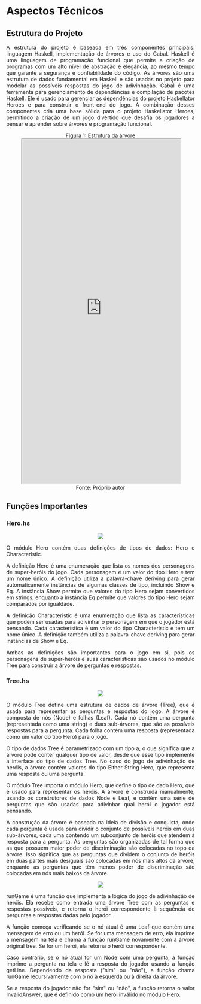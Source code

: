 # Aspectos Técnicos

## Estrutura do Projeto
<div style="text-align: justify;">
A estrutura do projeto é baseada em três componentes principais: linguagem Haskell, implementação de árvores e uso do Cabal. Haskell é uma linguagem de programação funcional que permite a criação de programas com um alto nível de abstração e elegância, ao mesmo tempo que garante a segurança e confiabilidade do código. As árvores são uma estrutura de dados fundamental em Haskell e são usadas no projeto para modelar as possíveis respostas do jogo de adivinhação. Cabal é uma ferramenta para gerenciamento de dependências e compilação de pacotes Haskell. Ele é usado para gerenciar as dependências do projeto Haskellator Heroes e para construir o front-end do jogo. A combinação desses componentes cria uma base sólida para o projeto Haskellator Heroes, permitindo a criação de um jogo divertido que desafia os jogadores a pensar e aprender sobre árvores e programação funcional.
</div>

<figure>
  <figcaption style="text-align: center !important">
    Figura 1: Estrutura da árvore
  </figcaption>

  <iframe 
    frameborder="1" 
    style="width:100%;height:920px;" 
   src="https://viewer.diagrams.net/?tags=%7B%7D&highlight=0000ff&edit=_blank&layers=1&nav=1&title=arvore_binaria_haskellator_heroes#R%3Cmxfile%20pages%3D%222%22%3E%3Cdiagram%20id%3D%22prtHgNgQTEPvFCAcTncT%22%20name%3D%22Principal%22%3E7V1bd6O22v41uXSWhBCHy0ymybS7yTedadPpd0dsYtNi42KcSfav35KNbCPJAmIEsiazulKDAdt6T8971AW6nr%2Fc5tFydpdN4vTCAZOXC%2FTxwnEcF4fkf%2FTM6%2FYMDuD2xDRPJttTBye%2BJv%2BNy5OgPLtOJvGqcmGRZWmRLKsnx9liEY%2BLyrkoz7Pv1cuesrT6qctoGgsnvo6jVDz7ZzIpZuVZ6IX7Nz7FyXRWfnTg%2BNs35hG7uPwlq1k0yb4fnEI%2FXaDrPMuK7av5y3Wc0sVj67K97%2BbIu7svlseLoskNU%2Ffhz79%2BeliMrybfvkzv%2F1rk0feRh8svV7yyXxxPyAKUh1lezLJptojSn%2FZnP%2BTZejGJ6WMhOdpf82uWLcuTf8dF8VpSM1oXGTk1K%2BZp%2BW4aPcbph2j8z3TzqOsszXLy1iJb0Mc%2FZYuCnZrET9E6Jb%2Fvg%2FhzyxVYZet8HKt%2Bo1vyTZRP40J1YbC9kK7AwUeUy3kbZ%2FO4yF%2FJBXmcRkXyXGWRqOS06e663a2fs4R8aQe8MN6GaHtPKRSI8Qh7xvarlrftaXqV59HrwWVLesHq%2BAf5QfVzHJ9jEf6Lua7yBvJi%2BxXY0cGq7E9t%2BK4ND3rbz3yO0nW5pF%2BTuZQvf6WMU%2BWlKE2mC%2FJ6TPgiJizz4TnOi4QI8FX5xjyZTLZsG6%2BS%2F0aPm%2BcBclyuHnk4%2FnCBP9byZZXtRX5UClipn8qP32sF%2Bm3jFy3cxi7Jnp5WccHRsRvK%2BQLl7i%2Bu0cUVyoZQK4QS%2Bes3St1LzA7%2FKom9Ofj4Ujl6ZUcvSXFwGzn6iz2RvN7fRA%2FYPaaqsLAfFeYDMzUYAmAABeYKYvB%2F5PATUUdEGD6ghBxsxCKkQCgifz5eX6AbQUSqAvB9lhTx12W0YYzvBF21sqFJmrJTFw6aRHHwNCbnV0We%2FRMfvOONg%2FjxScWcDTQUI5ZTJRYMS2J8P0BOjFFmB6DJ45jnkP8qOktBmcfk36f%2F%2FDz7LYxG%2F%2BA%2FvhR3Dw%2FTkSNS5phpMVQ39axnAlHPyBcWadEzbdWDAFhcUINwfHTqDeWP6EqjyJdXhETnaFhNZV7cj5GEEHO8g8AlOPjnaLGZ7YVip4DlN2iymoHUas7kVjOjsYDN4dUizunRTTxPFskis9GSQhQcwVd9mNLl4yf4W7x2v31bfnt%2B%2FR0EH73XkeMMonneAM2N01ZKC3qoraQLzyJh3Wmr0%2FgANYZURnvrSiY%2FwVsv3wWXRNs7FRkelSQ51apUb%2BjEu1dyaDMFTd2aPNoc%2B%2FT1bD2PFpGVytnzwkssBYW9qGepNfWBQKyBPJ2eQV8oqlH5AvUE%2Bnwsx1Jdozw%2B0lEH8jykF%2BNJVYjrCFx5jn7Mm1AIOfgc5wlZQmrohkAYWBQNOZWgFtFo7bfwbghj2aN%2BCwyR6oaTeVqOx8J3IDwImyLDgHBzi3t%2BQJgx%2BelAeAQuIR%2FFPzcgjFsA4TVhAfAxXhNFd005IZ4no%2B0hyNaUe1%2BKPCIkJ2Qt8pjeaSNEhiEPkTHuMYKhhIrvASeRYAQOVqiF0NDU8qFArXOEjqZ6Q74WyCfoaAyFCHj1EUN5Q1h1uZ6AN4TNC10MRJP9crIvQYVHVlWPY9%2BWAz0uT4hdNQcGrvJ6PSzot0EyP1BID%2Fuc%2Bugz3SJnaxY6eTdzx61XvXJwe6qHGkHgV8XZ12PoOMOFYU2IxEOq6%2FVESBwRup2lZ6wWzC5yRNDr1jPWX%2FLpiyWf7xaECtZw9kMeLBMj7%2B%2BVb6r1AqJJkV%2FYebD8NDoP0sBhGU1dPdWMkgwHcC7Dg39VrRECwIJmNaihq8gmblnAb7S5VspHJ4FsBIMKwdBp1po9mD1HfyQbiTkLhfWm0en%2F5K%2FLIlvYaLIh4sozvT5D1I%2FZz7fr5NuXu%2BBm%2Bndy73y%2Bh9kI%2BUNo82YaVvp9JSW3ctQMBjOb0u8TtBGEg5TONoezT%2BpYKBYjYogqYoG9oYMhgehQvucCOguSMFnQjX6Qz8Ui%2BJ6x7U%2FqO0Qy2vVya4qRKN2IQ%2F9svYxz4h%2BLLJ2myXIVn6pNqnw%2FjMl1OR7wZS1iQKJbXG2B1hZ1HD98ViZwmtp72DTwukfXAHCS%2B6ZgWOuqMw9XI7cerDR4yTrCgOqGqr7QFJuTxl2Dc2Ha8zCgMmaXrrueXLp%2BRsaBkpEb3OB12wspXV2xaud8QxQqse0kn%2BBz2L2rnpOweoe%2B%2FAITulMdM0vr6nDo8XV1g7eeBGKf0KDemUkoqnHrn1IYtMelPYz4jiZfiEUfcc%2Fe4hHJYklQhC%2FDNXzUsukJsEJSoydfkM5xxWli3qZ89g%2BqmefrIiIW10ZFPHK5Ni%2Ff9y5ZddVgmjgUXdlz08Tn4Ro0rk4Mm4a99xAOhm4nmI0f0eTxIZSuwm0tCx8x9FXX9%2BI%2BH4kEidWRP0QPLWPS%2BqgOm6c0sKvLs5DnOZcl8Y4WfLME1NFbNBV9IxEdXzjehmKT5Jm8nNKXezXtlcS8OXj3nQUPyu96ylbwkWoP7xim65rON7AzYq5Bz%2BzM6PQOAimLcAG3XhOl8kImY%2Bbd9etRuxL1Ib%2Bwp74nCEJVpZffsA2qszqv9wS6RqbCnZuk05RAGx29ntO67J%2BvbNTPEKIBC7zk9vO9XPd4gElSritfxJ6U%2BL63cIeymqltyZPYPgjsSfxUoI6ccaGYxavxxkcIOqobNMHIlvNNjU7qKQW9i6weIVHVeR2VJDuZv7H0sforFaCUygaGI3v2ghuX7Olpa2ytbXjlwYafHdc2IVDdoKkf0SJloxKnTqZWekeUgrktiWGblkSb8e4I%2BZwtZwGK4QISYvTzmvWDTsgalF0mdxH5jaIw2lP3iqBxda9QjBWdY0zAfKu%2B631pUDXrmGHXIeDNdKi269DFqhv02HV0LijyPPzvFnwKzJi5055Ph2DT5jH580OeqDvkCQOf83KNH4axk5hqcvffNd3T8UOzutX77fv5JBlvJwuy2%2B2Dp5Cf78tiVcNNWQJiyYckO%2F%2F7jELVZpl5azDriHfVff9SLHALJeTC2rwJ0dO7Th6zfLq22nkQh6n6HpbQQpsDIc962V8tpcz21acFzQDzEPjVqRWBV7cdlI9VN%2BhpiGXG%2F5116GLoKXLSzjohV5bUD%2BfYFN9VykYnQ2w8F3GtHhcnweydaxXKnqp%2Fpg0TquYdYxaXpBGPJLh0GoGFnoH2e3PyMKlC2P3%2Bccdye64AU1lPV02Vg2QkFlcS6%2FM%2BRUelt2IGs%2FQxjn8zrLxBUxU5EJuvzjKIpFYOndg3B3C5lo5aoDXYM7XAqmMSD8mqZc%2BANQ7xyAk57eDLLJyu0IQ6dXNAtU9b2JGP12m8spke0LxQETamEt4KDKIMcNRHQgzZLZ4PbIRhTSQEBcob9PizWLT1Qybm38JTb%2BXfPngx0MKLks0JuT0lGO90vt17a652IFTdoImrRfsouOnrVcR89GgR00duqoOW2YSiVgu9dQe6lzz19kOgB6vawmLV1q80YpIvKH0e4nxidb4FIYEqEKDhMy6eOZjGhmItpXmotSOeKZiGU%2BYQ1m0Jgxz1HXr0v9dy1LyBqKYPrmo5L2QzNhOX3TTaOQ205DSIcQtO01S5oySICo0ss9VqTV%2Bs6GDejQlJs3EyiYj1sxGMQAz51MExs9dv7gCKqsO2SgP11oYNgvw9eTWI20%2FM5%2FsYO3JqAr5zty7xzOkmr%2BPE85FZJGbZNKPQ1akc7XpG4Ku2jOj78pZhzTvLSssYm9WhRqsV%2BY%2Fua03IksfJIppYXojq8xsR4KEdbk%2BEI%2B%2BeXccYnEHregxuhuYR0TPLhx4P7NXcoae%2FYZiRFvbwW3C2%2FAaCIfjNptkRKoHqZnQEw1ElicoovBE9NUqxqc8TzKLHJN2447SPhtB4A2uKnBDS2vnvIBRD09AdPmPgiRmDmzRazUSJtCdN4PhivAQiKS167uwW0eRDspGeq%2BdodB9P88hiugSeICKepNu%2B5%2BogMad%2Ft06JUhvdRXn0nKQzm0kCPZ8vDfU8OHw%2BTUQSX8tQ7%2FUs%2B9fupjIHiJbE8ZzhtZcjAoDf4%2FkyXhWR1WlntpnSrncG%2BrIdBXqtovONyTj367ux0p36Rq3Os8Cn0WuYLouzqFZsTtPOh1ucRtOW5YBG%2B7tKru2k%2FB8G1eAuG1FhrsfLGPMtwft0XZRztMbx1PKwfejAgYvljgAWCYy0zEiqdwNpsG9I07KWfraygo7oIVtZjHQq3ZCe%2FV7ErCmu9pnT3bQabrbRWQ7VEbHu8ZKgTUnyJu64yh5zWqRM06fjNJlHNsYdsVv1TXzY725nSux9QLCP%2BSU5cRcnND58nyVWD5UMA0mZMnSH9%2BCRMQbROM9ErWYbKOSeRt9jruwlRPp2P%2BI%2FCtTufoTDoOYWTXU26Pxbs%2FphUz3liD2wlusNxVpvgx9FnMbjZFHmPpNxtrIRf%2FCbsR2JjfaLPwIxUG2b36eMj9UXtpgxxSqEfJIW1BQTh%2Bob9DTIBHbM4zaVF81o12rNi4HnDMCLbFnfVE%2Bc%2F7uOk9zyYGSAGztf%2FUYjkdiT8EscLciZ2zx%2BFTWJNe4wxqLL0mP%2BVA2ED6mxFZfVKhnTKMUvZAFtHg7jAn9IsiiByQFVrpjWsr%2B%2FPXQb1xD2GzdyRbLcRvPM6mo1hLhRVsAA8XAEOnyIijk1ItbSIZAEUx0TijldMZj6EK%2BWNsvEbnfkAco35QJhVtjvPFwz5nHVu2adBwtPI7aYVqqbJxwTcaA5wJgejbP5Y0QTT%2BRVvqSAItq9tjA0FwChKgMSl2fwjoRAdGF%2FiOhcc7FzjBK7EA5BG3uHM7Kuwlo%2B0LWZl6TB0BExFsI7VdH1XDyhOxGh2nk1QHmHnmBbKMLts5ztrBTrbkY7B6jazdjRaGduSrm%2BUk8IRFobgiR9y9r9W%2Bi%2FzosT36qvJOpx54Ie33IlqL9LU8ZKdE2Pp6zHEUW1G1w8IbRjQ0YsQ8NEwCVxBFfaVtVvXgDbn60%2BEkAJRUVwZInMyFdDbsaW56phi8OVrHDXa6pXkcyI%2FYFKoVowVeduVi9MBYHyel0D1cRAW%2BO8Mx0GkW0LoWCeZNtIDF2hfB5N1jSJAIp4vMjS7QOmNP1mdYqaJyGWt1z3G5UR86Gfo3HyRIixaWOyN6YtqRcwIr8g2T7tE3k2lZzN8PWbOM8lGt0awjgOp%2BgGrxn4ATZWVZvKBka1876kxlot%2B%2Fl2nXz7chfcTP9O7p3P9zAbuc4Q1Ol4peW%2FrHNIfKJsiPETBUDYOZ8bgBCvxutJxvTaQ%2FKYR4uEvGM1CMD12q1vR1Ssc72Olkmxcx7A1bzcOGtTIWWt5eEhuc92NRsqzQ2BMYO2zyPHsgsdNggydj7k8URSm1XSYC7dzCpO2H3zRjHX6oTExXqcxhFtG9pYvGhOFebicbXcrCV%2FbJkdDEJhX2SI%2FOHLFHbZ10Odm29AyqrYDOW21%2F6BkJ8Kd4wkulxi6fhV0Qj%2Bf1REi4XVWAQ7kgl9AxOC9cq8l4S0Nnvy9ZRMwJJfONi4FvnXaT5PwOgCCSWTdzHtWZjTYdLsK%2Fmv999FfBgRd8wS8ZYDmc5Qzv3u5BwhdKJksw9C1Ts0CrqYZrjZTj0GkzJXl6xWh9m7TZTuNitm0dzKShF%2BZyHsSPCWLl9EafYPaPQYFdMkT21GviEfInV6nUyt1M6VGGklt02nuFvtHPKbNPVMFnUU79BMbaMqFpMiFAfqQ7dfP10dm5OkrsvdQOCKjsSxmDayMQR900aWN3SkqM3AIPJbXIGjdKtNvLJGwtq8q9N53lUOAEeIdR%2BwyUpsT0v2jO1vEroxxCe5jJlYoz%2FkmKu7AZ7SJWtZj2i0B6GSqU4CBR43h4Y93IhIgfTXSzYB%2FjNLyY9OFjYPaxghvyqgIZDtyKwtTywlhZg7PMt4XHetSU6ALlEAQuxs%2F1aFy2cbtLfQy2zq%2F35jqeoj9AmaM4jtfmt4rZEtVprYels8WDRc%2FnXQEPTpY5317IMpyhbmNguHwOkXqjhiMOx4cfsf1J%2F5lDzmiZ0tUwI5dsCxl6S8SuKrVYYbf2GSPJOXU%2FqSLCaNUXplyP7m4C2bAYnr8NIjHXvXKyKRzO4%2FX%2FDfHSxx%2FfAyDAPsQ9ehf7nRxiG4BGAPWpAu4jSvZ%2F9B6NI9XIQMtbFtfpHTG14cZM%2BxE%2FCIrDFcemHns%2FZPE6PQ0nVmrKof93mc5YJ8%2FFM37mvQMF%2FFfUTJxYtkmiys3FZmhP1jSLwO%2B2HMj43pTtDESNNv62hFczzAamAnjJp2Bg81IdFTWkmwA%2FmJRXW5q0slYfLyVHN4IaPvnmzKWEQbIoS8RASiRHgSEiBtJBCdocUxbG0PHTAbx28OHU6rhgV9239m1uvtv1nNnGzE1LngrObrPNxexarv3RAMRewQ5s9ZHlsJhzyXUzrErWu8z41GRITE3OptnmWFzWgIs1bj3bQGVoY%2BGBYSg1xfsvE%2F1KsHX6LxOMtsHtA98gEwjSCyaTWGmg55OUrT1Iym%2FdwkcSyvmvf0%2BMxM43IUyLGLx57cVzmKWJxmt%2BcCueiKvGCzV8jsDtNA1nsq220qx65ZUNsdpvtnTx%2BXgP1DCl0Cx6%2Bh0uboc5wnZAmo2PVGuuEGCKi%2Bd8tJbeN4avnGYFwyO5CWa%2FWbznZF%2BG5%2FBIezRr7rD26NRPz%2BMZ5naWL35DsolHcMHFNmjp2BKF2p%2BWtNBBvxa4iJYIOe7FtnswJpkh2iFKa42PTHVCfDsEGptFUG0LbLpzQezywfjzriNnsIW8Ta9JnqH8xrDKpNfoG0dalXKy2Zh2oxWDJo3cU04230nBxMBdzv0GkxWuKaqCAYPgePB%2FHS327HsWwHLOmFZrnU%2BMwKvJqv83Az9FTfu2XoIn4ZzQlmIr%2FWclwEUSMd1C8wkgzFthoYcVPJw0AKTvu10KKf8cuaNthvrbK1JnnE22Qondvfr00W%2FYSbKB0f7Xmwhxgw4KkxPELyRJ%2FBauU04gupQSCjQa%2FayRP9B4v9tuO2WiclyOGm7OcgUU5%2B2Owum9CunZ%2F%2BBw%3D%3D%3C%2Fdiagram%3E%3Cdiagram%20id%3D%22q27lq-_fJ9Zr8QDPTyCq%22%20name%3D%22P%C3%A1gina-2%22%3E7V1Zd9u4Dv41fnSOJGp9dJJu5zZt76Tt7Tzdw1iMrRktriylyfz6oRbaJikncqRaAu2edsaSZW0AgQ8fQHCCrqLHdyleLW8Sn4QTQ1ukgT9B1xPD0Ok%2FumOFF4TbURxxG%2FzDdmr13jzwyZo7MEuSMAtW%2FM55EsdknnH7cJomv%2FjD7pNQvo3bOQ6JtPd%2FgZ8tq72u4Wz3vyfBYskupNte9U2E2cH1ja%2BX2E9%2B7exCbyaGPTHQI56gy0mxj%2F%2BLrtIkyV48jB0cPV6RsHiz7L1W1337%2BhNsnj0lcdbTOdP7%2F%2F9xn%2F3845e5Ih%2B%2B3SzffIg%2BTusLrbMn9tqJT6VQbyZptkwWSYzDN9u9l2mSxz4pzkqvc7k95mOSrOhOne78i2TZU61BOM8SumuZRWH9LX2m9OlH8fsLi23%2BWZ%2Bu3Lh%2B5Lae2NZjkO38jG79yc5IP29%2FVGyw31TPVzzU3jfL3kGSp3PyzLuyap3H6YJkz73TVjomSusdSSJCn5ZupyTEWfDA3zGuR89ic9xB6kCPrTWiXwUyqrt7wGFe3%2B%2BnyRWazFDSqFkf8R21QZw24DBYxPTznAqEpHTHA0mzgNqBWf1FFPh%2BpXhkHfyD78rzFbJdJUGcla%2FFupxY1xtp1waoPnJrB4oTk8e9erB%2FgHSQZX057YJesrZcT9Uus9pqLexDbmJ7K1%2BKd7RzxuT%2Bfk219xDl4VRo82hDKx46W67%2BLZd1QpbLlCzX7YcbNYwW6sdoTbULXdPPZqqLllmSln0h6SKPM0z3Uk2aleezf%2BYF3rz8TLeWVJ%2BoB71EQTFkSVQInCJ3qkf0Htf5iqRsE73d%2FlJSXN7W%2FVoGGbld4dJM%2FKLRAK%2FOrVStJ1doOBrnB1G9%2BWsL8nXLrvYtdwC%2BrY3anNiD%2BKNX%2BJUdH2YavBe70LY79nmyYouqcEDffWH4%2BnZVLNh80VeZ2gn5Kkf2VUGkhq%2By%2BwLYSNcQZ1gYRDy7rtcpnQsJYQ9igo4Gl7tpZj1ELPZg9fgwNO%2FC4q9ZPXL9O%2FAK7ElWUy1uwu0P5psmT04YZ9PZRfPYSGuG%2FcaLsL9UU6q%2BWl7Af59CrVIKhpbkxc51cZYlvgvCwMcFJ18cUypXdIczAjQwsGyT00EdbewTFxto4GIDXX9OHVDLKJAX%2BDq5S8l0mUc4xlBDwSliwR%2FjRFlsuCtwA6DADSjRYJ%2B4qX2CpKv%2BHBc4TQUtNUxB%2B9SCTTpSN9qsBmYvmAlprhBvHpcqZXfCsJp6IEpm6J%2FF77%2FZug5hKVFv7IiGnCNo5yxN8dPO%2Beoh%2Faqz7dV4Zn2ZNa7twWHKvqO81U2fI5hGFW2GrOaBEQx1CiQud10vSFycYSeQ2WQ3tHn1%2B3UUzBOwmNbg1VNn6god0trPKYR1oELQJ8Nl7JIwXbhPiqOixA%2FuKVrwi%2F1UVUgBHaICSkBVBzHEsUyzKaqFqBEOcDfM3vmLbtg9pboI3VUY%2Fjv9wX8XjQP%2B83dhqxoMHEjmq2iFvBOyQptR3gg37FdRpnd4TbCPi4%2FltzgOIhxABZoGI8IZd8peGXBYYchkuSoj3Ww50iupgR%2Fpyd1fxTwQQwsrnHA9YVzV8wrwKo6uVq2Tq1Zor1QHu49uqtUj46Mj60Lb%2BWNavOUzey1j4BT%2BQAD0%2BsFCf1GPl57NqcJs%2FussRRM9qhu2zenUuey5m9bJ3P0OfHN6gW8kJAUzlBQ7SgqJxPQSAQaK53SB10ZNhdEMu0HCczKTPCSeGzpJrrXPknedxnFcJkLUX5vpL7ti9W5UyZIzpqWFXz0BEOq1VupTolKNQRjyHX1wRq8QqCuEA6UPMrWuVkWy0R%2B%2FrguA%2FDxdupvqyfz5DiB3XwTkTTXHVDfLpG6WUgXcoHA%2B0RviQk%2FLlD9VKB9qGlfANqbVmMRlRwFC5wyknWHMxhm1gjFdDR0kt4XGxchvIzhjkBDueJClnwyxFJh5gklSq3yZDeI9U%2B61gyuV1llaTK4pS5KSeR5mwTralC3xB3PnmScyhxWVx%2BuL0mHCdIVT3eLpd8vVZFfIdAySK5SZckUSj8hu6dcqlN0Lfme033GNnSHMcUVsQlG%2FqaGj1DlLhHD9bK%2B55fYvrMNFztXUewegOSxQGgYntbU66GiFTf3YGGHEiG6tHxMjXdblL2t4QtK7G72unmUb3rCNzgrJmThlSgFQT8hFu9Bszz0qdFHP2z07VUR%2FueuZMHko9tMk8DftD%2BbBXULPBpVKFO04UmM2CII%2BGwS1TVm5XU0N%2FCmYgm81f4f%2Fnuo9XkUVD67w3BzUU%2B6w6GZk892Mjjw1Rz2H%2FmzyUD%2B0n9H3IF5gP0knbBpwsfPH9IbEQF36VJiK0Vi6x8YGIJ%2FOwrQduV%2FiLMKxbHHCMFitybjEYnq8WIyGqdhNPLU1cqkMs2jDsGSS2bZs0jpab6ExqIKc61KroMjsbf0F3XFc3kifMUEn1RtmAYZuDa%2BHKixpbb3sk7JeDUswqBLNmD2twaBdGI42ZCUke27eeLLVM9QzazJH3iau2VSJlDOTWB%2FW4lO6SqZ4Wv6%2FjG6gxDS2CJ6bu7GyMQIpqpHp6ff0BqtOu%2FQ%2Fb0maNsCnMUY4jtgDoLEuFWKMM8zMCZjowtJbootK808FXSjMlZq9caXUzhu8nT%2BHRZ20zjsbrv4Nl3VKhou5ZnVJna71XjtVpq4npHqOa7%2F4J39qvJoyto0N1wNjozK9UxTBJ1ULWD0Nkgkrj8dphP08LfJIGZnHSVidoCiQB5oMctnQYDyjqUrgZBln39bet7WtfnWNU%2FJtDd2IVFl11eoqyB23hoS1cI6brNhU4LiqejIw9figLNnRGtaMwZId2NYInjnrraIauUL2YBCMvulgr541kwltHpe%2Flzs51JXVJJwwJL5dhmE7SRXsKgwe0%2FznGzawoyCB8DMz3t512W0JJvukQHgDM64MCO%2Bvipj3WcNk3VX1WGBY8kGM0Sk1l2HuVl0c3RPbTXG0gXibNMiKI6fBddsduG68XtO%2FQbm2VZaSIC6Ws4KJoy02PDczG1Qhs21DEvD3oJTo7AFPP5FFkZMQ7c8Ya4DEWQ6bbviwK4BsMPXFfUIEpy1EcI8FEXrxGZYntIzahuNqNiGzFS5ttnsqbS6avJoan74%2FLjOoejGzbZ1t6P4DnVNKV7BuysqGWXbXxvI7VgmxeXWDZF9Vj6ycDpFV%2BjMnQQo1mrKZgm%2BguipZCVumlN%2Fhh2BjYbQZkxyImMoS5lVYVlPYCzGqOkXi1UFtEcHROvuMQBVYZ1QlQ5TeOFfDFhYbPLeS6aZ1CjaveNmuwGpw6jh88aGtS2xNP81G5R6nzCixK%2FfNE7ErH6VLmvQea1PSa5s06ZV1uIgiXdIcmdpXK9Z1euuKgjR3yNI89dybXN%2FeOrgN86zuijYnC6ghrqPzNq85coIY4joypX9NoiQMSplBiGptQ%2FBHtiJRrQOG5x5BTaTTus%2BtdizUOgYVkvlxZWoinf6oceRpfDg8zHxbdWcmOefy7t9hyk6prZqzZ5VZF31WxJ711%2F3EE1aZPXeK7qh7cqfoA5J7WbAuO0pHOJ0HOAQaArlC33pbmRCILV2x2wc8j5dFfq%2FsnHYPqHMa4guPHFUyfK5cuPwx%2F7uQzhWmLheEcDxNVeHIzOTH7QLZ38sFskFIyBXqwq3GJicQJSQTeLMQx6V8brMUx1DGkK7pqopIJuK%2BB%2Bu9BP8YhSOtoWsamhKikZsifA8eCZD1InRXqFJXRCgN1NaeQg84q3W5bUN%2F75Rqelzoi7C1FquuwaqpsDTeG9ui0QBU12CKz1Jv91rXIL2wDhdRpK7B3UPsKVPX4PZE7E21Cw2xVnPCJJ8zs%2FdK5evA7F2TvOwrFGQ7%2FT1hLYeAhCWrm7AhREqP4VmwiMEz2wLBrlnQ4wIGpPGFWbbn8VcEtN67%2BCzOb1nvnVmoHi6iCGDwZC5YmRL%2FynD1ghUMTeexwpB9VZQDDmx9iRPwMPbZw8jXVcfDmOjsYUSVl9MlaoWklfXqpdbE9oSIdJCm3sq6GTkrdGh8%2Bqn6PvVZcAqv9sSwhBJvXZXaE09OLdHTh4V4%2FOCBflwUH78ui2L8aje9k51vZHM0yhSUycvPMTxJegBTUJ6cgnpfDcF0nodkDUM4yJOEo0ZG3ZNbctzmK5JGGEjmdorEPoXN%2Fb61BtmYI5eN2wik4IRPutZ2mrR3tL63o41jpobAMyOkvTrG2H8VpPV3FVUiGTm%2FoQ5X1rVb5CaI0QyTj4GPHMTwDbmUC2I2DqptPK2iG9C1rjE3pJKdzXtpDFxvST7ZF7qWJfd%2Fp0%2BrLImBhquSI9ogZeDRaq3DnFSvcCk6p57kX4rvBtPXDARjG0JBcfPClgDDH12TWUyYZfnSzCN5NIGUT%2Ftuyr97ouzwk151NgO7hSM9WkJqFFoiM4RfSLrI43JOIR0aaFaesiUp%2FGMaEah%2B1RYK2ZVZ%2FaxWaU7IX0m0IusMgzHSSFErLbOI1wm1oAXYebMu5k4toUzPcXkJOZoySEcuIQYiEl1Y5sRm29Al0qGu9pZEwbRMXsJ0U6ZAdoLMVs6%2BTX%2FMPv%2B4nL35mn99XL21o5XP2kiMla3ZhY6N9w%2BrVnbqCE0wPUYrACxlkh%2BmHiX9pgAokurvMvByAI1a3%2BALQY1aWPWHU0fosg971IoP81tGrev1dxVFBu0g68T1OGhHnfQ%2B%2BqAdm3Y1NH3FfiIXLI0WY09dnSeDXAa6gUNsme17V0ZHs5g0NKEar3z0zctnI8pRQ0AyU%2FcHy4ABEo8n2jtFpCOTdf%2FNcfGropvbt5g6lHRdNnZLJhwHAWnS7tQROrqoIjyZxfucBgsip8TGKxrbUFM0Mp33JfFJ2lDjPF7ZmGz1c8Vkw9LjXAv%2FHJJkRG%2Bk67oiopGroN7nEY4hITlZOA05CpDCMSTh%2FKeuO4MjHdHh6Ju3Dl06cvVSNbnm%2Bi4NfNADyFDF8cg0wiwLixIzQNKRBhCbNQBeOjKV8OFidgFINNLAQfDqaJtFI5MIzSWz45WNI1D2uuEqIhuZQrjJM2BGTRo5pipGTeYIbvB6nocBKEwtsaPqgOqGCWebeh44AvLE9ZEtRSJSdss78nlL5RODHz%2BqyEdmDK6vAEnGcVUVjMwWfCVpCinpI4U6ysimYXmL9QKnPmjhKAKoDZkloMHOAwkBCUe2aqOFa%2BWxaVLUTO89kpWj0Je6vEn8Ytr%2Fm38B%3C%2Fdiagram%3E%3C%2Fmxfile%3E"
  ></iframe>

  <figcaption style="text-align: center !important">
    Fonte: Próprio autor
  </figcaption>
</figure>

## Funções Importantes

### Hero.hs
<p align = "center"> <img src="assets/tecnicoherois.jpeg"/> </p>

<div style="text-align: justify;">

O módulo Hero contém duas definições de tipos de dados: Hero e Characteristic.

A definição Hero é uma enumeração que lista os nomes dos personagens de super-heróis do jogo. Cada personagem é um valor do tipo Hero e tem um nome único. A definição utiliza a palavra-chave deriving para gerar automaticamente instâncias de algumas classes de tipo, incluindo Show e Eq. A instância Show permite que valores do tipo Hero sejam convertidos em strings, enquanto a instância Eq permite que valores do tipo Hero sejam comparados por igualdade.

A definição Characteristic é uma enumeração que lista as características que podem ser usadas para adivinhar o personagem em que o jogador está pensando. Cada característica é um valor do tipo Characteristic e tem um nome único. A definição também utiliza a palavra-chave deriving para gerar instâncias de Show e Eq.

Ambas as definições são importantes para o jogo em si, pois os personagens de super-heróis e suas características são usados no módulo Tree para construir a árvore de perguntas e respostas.
</div>


### Tree.hs

<p align = "center"> <img src="assets/tecnicoarvore.jpeg"/> </p>
<div style="text-align: justify;">

O módulo Tree define uma estrutura de dados de árvore (Tree), que é usada para representar as perguntas e respostas do jogo. A árvore é composta de nós (Node) e folhas (Leaf). Cada nó contém uma pergunta (representada como uma string) e duas sub-árvores, que são as possíveis respostas para a pergunta. Cada folha contém uma resposta (representada como um valor do tipo Hero) para o jogo.

O tipo de dados Tree é parametrizado com um tipo a, o que significa que a árvore pode conter qualquer tipo de valor, desde que esse tipo implemente a interface do tipo de dados Tree. No caso do jogo de adivinhação de heróis, a árvore contém valores do tipo Either String Hero, que representa uma resposta ou uma pergunta.

O módulo Tree importa o módulo Hero, que define o tipo de dado Hero, que é usado para representar os heróis. A árvore é construída manualmente, usando os construtores de dados Node e Leaf, e contém uma série de perguntas que são usadas para adivinhar qual herói o jogador está pensando.

A construção da árvore é baseada na ideia de divisão e conquista, onde cada pergunta é usada para dividir o conjunto de possíveis heróis em duas sub-árvores, cada uma contendo um subconjunto de heróis que atendem à resposta para a pergunta. As perguntas são organizadas de tal forma que as que possuem maior poder de discriminação são colocadas no topo da árvore. Isso significa que as perguntas que dividem o conjunto de heróis em duas partes mais desiguais são colocadas em nós mais altos da árvore, enquanto as perguntas que têm menos poder de discriminação são colocadas em nós mais baixos da árvore.
</div>

<p align = "center"> <img src="assets/tecnico.jpeg"/> </p>

<div style="text-align: justify;">
runGame é uma função que implementa a lógica do jogo de adivinhação de heróis. Ela recebe como entrada uma árvore Tree com as perguntas e respostas possíveis, e retorna o herói correspondente à sequência de perguntas e respostas dadas pelo jogador.

A função começa verificando se o nó atual é uma Leaf que contém uma mensagem de erro ou um herói. Se for uma mensagem de erro, ela imprime a mensagem na tela e chama a função runGame novamente com a árvore original tree. Se for um herói, ela retorna o herói correspondente.

Caso contrário, se o nó atual for um Node com uma pergunta, a função imprime a pergunta na tela e lê a resposta do jogador usando a função getLine. Dependendo da resposta ("sim" ou "não"), a função chama runGame recursivamente com o nó à esquerda ou à direita da árvore.

Se a resposta do jogador não for "sim" ou "não", a função retorna o valor InvalidAnswer, que é definido como um herói inválido no módulo Hero.
</div>